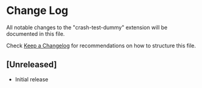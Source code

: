 # Change Log

All notable changes to the "crash-test-dummy" extension will be documented in this file.

Check [Keep a Changelog](http://keepachangelog.com/) for recommendations on how to structure this file.

## [Unreleased]

- Initial release